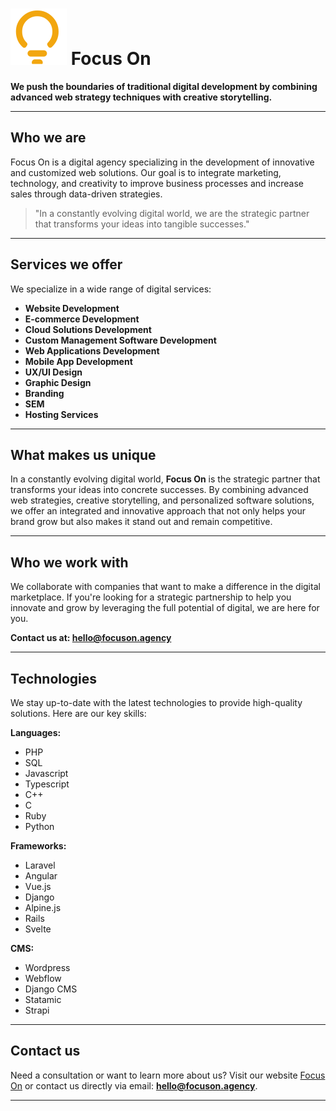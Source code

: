 # ![Focus On Logo](logo.svg) Focus On

**We push the boundaries of traditional digital development by combining advanced web strategy techniques with creative storytelling.**

---

## Who we are
Focus On is a digital agency specializing in the development of innovative and customized web solutions. Our goal is to integrate marketing, technology, and creativity to improve business processes and increase sales through data-driven strategies.

> "In a constantly evolving digital world, we are the strategic partner that transforms your ideas into tangible successes."

---

## Services we offer
We specialize in a wide range of digital services:

- **Website Development**
- **E-commerce Development**
- **Cloud Solutions Development**
- **Custom Management Software Development**
- **Web Applications Development**
- **Mobile App Development**
- **UX/UI Design**
- **Graphic Design**
- **Branding**
- **SEM**
- **Hosting Services**

---

## What makes us unique
In a constantly evolving digital world, **Focus On** is the strategic partner that transforms your ideas into concrete successes. By combining advanced web strategies, creative storytelling, and personalized software solutions, we offer an integrated and innovative approach that not only helps your brand grow but also makes it stand out and remain competitive.

---

## Who we work with
We collaborate with companies that want to make a difference in the digital marketplace. If you're looking for a strategic partnership to help you innovate and grow by leveraging the full potential of digital, we are here for you.

**Contact us at: [hello@focuson.agency](mailto:hello@focuson.agency)**

---

## Technologies
We stay up-to-date with the latest technologies to provide high-quality solutions. Here are our key skills:

**Languages:**
- PHP
- SQL
- Javascript
- Typescript
- C++
- C
- Ruby
- Python

**Frameworks:**
- Laravel
- Angular
- Vue.js
- Django
- Alpine.js
- Rails
- Svelte

**CMS:**
- Wordpress
- Webflow
- Django CMS
- Statamic
- Strapi

---

## Contact us
Need a consultation or want to learn more about us? Visit our website [Focus On](https://focuson.agency) or contact us directly via email: **[hello@focuson.agency](mailto:hello@focuson.agency)**.

---
